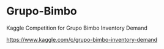 # Grupo-Bimbo
Kaggle Competition for Grupo Bimbo Inventory Demand

https://www.kaggle.com/c/grupo-bimbo-inventory-demand
